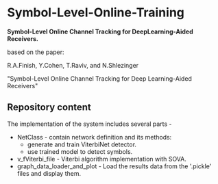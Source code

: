 # Symbol-Level-Online-Training
**Symbol-Level Online Channel Tracking for DeepLearning-Aided Receivers.**

based on the paper:

R.A.Finish, Y.Cohen, T.Raviv, and N.Shlezinger

"Symbol-Level Online Channel Tracking for Deep Learning-Aided Receivers"


## Repository content ##
The implementation of the system includes several parts -
- NetClass - contain network definition and its methods:
  - generate and train ViterbiNet detector.
  - use trained model to detect symbols.
- v_fViterbi_file - Viterbi algorithm implementation with SOVA.
- graph_data_loader_and_plot - Load the results data from the '.pickle' files and display them.
